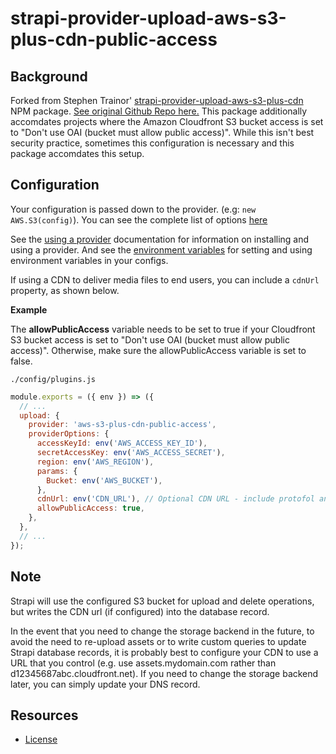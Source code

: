 # strapi-provider-upload-aws-s3-plus-cdn-public-access

## Background

Forked from Stephen Trainor' [strapi-provider-upload-aws-s3-plus-cdn](https://www.npmjs.com/package/strapi-provider-upload-aws-s3-plus-cdn) NPM package. [See original Github Repo here.](https://github.com/stephent/strapi-provider-upload-aws-s3-plus-cdn)
This package additionally accomdates projects where the Amazon Cloudfront S3 bucket access is set to "Don't use OAI (bucket must allow public access)". While this isn't best security practice, sometimes this configuration is necessary and this package accomdates this setup.

## Configuration

Your configuration is passed down to the provider. (e.g: `new AWS.S3(config)`). You can see the complete list of options [here](https://docs.aws.amazon.com/AWSJavaScriptSDK/latest/AWS/S3.html#constructor-property)

See the [using a provider](https://strapi.io/documentation/developer-docs/latest/development/plugins/upload.html#using-a-provider) documentation for information on installing and using a provider. And see the [environment variables](https://strapi.io/documentation/developer-docs/latest/setup-deployment-guides/configurations.html#environment-variables) for setting and using environment variables in your configs.

If using a CDN to deliver media files to end users, you can include a `cdnUrl` property, as shown below.

**Example**

The **allowPublicAccess** variable needs to be set to true if your Cloudfront S3 bucket access is set to "Don't use OAI (bucket must allow public access)".
Otherwise, make sure the allowPublicAccess variable is set to false.

`./config/plugins.js`

```js
module.exports = ({ env }) => ({
  // ...
  upload: {
    provider: 'aws-s3-plus-cdn-public-access',
    providerOptions: {
      accessKeyId: env('AWS_ACCESS_KEY_ID'),
      secretAccessKey: env('AWS_ACCESS_SECRET'),
      region: env('AWS_REGION'),
      params: {
        Bucket: env('AWS_BUCKET'),
      },
      cdnUrl: env('CDN_URL'), // Optional CDN URL - include protofol and trailing forward slash, e.g. 'https://assets.example.com/'
      allowPublicAccess: true,
    },
  },
  // ...
});
```

## Note

Strapi will use the configured S3 bucket for upload and delete operations, but writes the CDN url (if configured) into the database record.

In the event that you need to change the storage backend in the future, to avoid the need to re-upload assets or to write custom queries to update Strapi database records, it is probably best to configure your CDN to use a URL that you control (e.g. use assets.mydomain.com rather than d12345687abc.cloudfront.net). If you need to change the storage backend later, you can simply update your DNS record.

## Resources

- [License](LICENSE)
